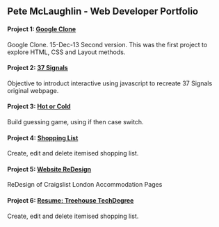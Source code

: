 ## Pete McLaughlin - Web Developer Portfolio

#### Project 1: [Google Clone](https://petemclaughlin.github.io/google-clone/) 
Google Clone. 15-Dec-13 Second version.  This was the first project to explore HTML, CSS and Layout methods.

#### Project 2: [37 Signals](https://petemclaughlin.github.io/37signals) 
Objective to introduct interactive using javascript to recreate 37 Signals original webpage.

#### Project 3: [Hot or Cold](https://petemclaughlin.github.io/hot-or-cold) 
Build guessing game, using if then case switch.

#### Project 4: [Shopping List](https://www.behance.net/gallery/32554019/Craigslist-Redesig) 
Create, edit and delete itemised shopping list.

#### Project 5: [Website ReDesign](https://petemclaughlin.github.io/shoppinglist) 
ReDesign of Craigslist London Accommodation Pages

#### Project 6: [Resume: Treehouse TechDegree](https://github.com/petemclaughlin/techdegree-project-1) 
Create, edit and delete itemised shopping list.

